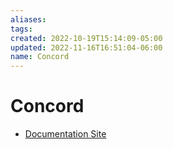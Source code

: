 ```yaml
---
aliases: 
tags: 
created: 2022-10-19T15:14:09-05:00
updated: 2022-11-16T16:51:04-06:00
name: Concord
---
```


# Concord
- [Documentation Site](https://concord.walmartlabs.com)
